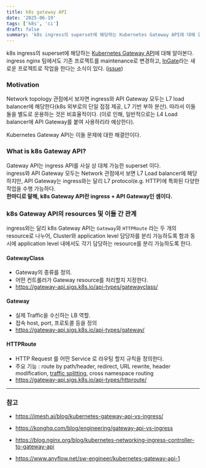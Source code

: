 ```yaml
---
title: k8s gateway API
date: '2025-06-19'
tags: ['k8s', 'ci']
draft: false
summary: 'k8s ingress의 superset에 해당하는 Kubernetes Gateway API에 대해 알아본다.'
---
```


k8s ingress의 superset에 해당하는 [Kubernetes Gateway API](https://gateway-api.sigs.k8s.io/)에 대해 알아본다. <br />
ingress nginx 팀에서도 기존 프로젝트를 maintenance로 변경하고, [InGate](https://github.com/kubernetes-sigs/ingate)라는 새로운 프로젝트로 작업을 한다는 소식이 있다. ([issue](https://github.com/kubernetes/ingress-nginx/issues/13002))

### Motivation

Network topology 관점에서 보자면 ingress와 API Gateway 모두는 L7 load balancer에 해당한다(k8s 외부로의 단일 접점 제공, L7 기반 부하 분산).
따라서 이들 둘을 별도로 운용하는 것은 비효율적이다. (이로 인해, 일반적으로는 L4 Load balancer에 API Gateway를 붙여 사용하리라 예상한다).

Kubernetes Gateway API는 이들 문제에 대한 해결안이다.

### What is k8s Gateway API?

Gateway API는 ingress API를 사실 상 대체 가능한 superset 이다. <br />
ingress와 API Gateway 모두는 Network 관점에서 보면 L7 Load balancer에 해당하지만, API Gateway는 ingress와는 달리 L7 protocol(e.g. HTTP)에 특화된 다양한 작업을 수행 가능하다. <br />
**한마디로 말해, k8s Gateway API란 ingress + API Gateway인 셈이다.**

### k8s Gateway API의 resources 및 이들 간 관계

ingress와는 달리 k8s Gateway API는 `Gateway`와 `HTTPRoute` 라는 두 개의 resource로 나누어, Cluster와 application level 담당자를 분리 가능하도록 함과 동시에 application level 내에서도 각기 담당하는 resource를 분리 가능하도록 한다.

#### GatewayClass

- Gateway의 종류를 정의.
- 어떤 컨트롤러가 Gateway resource를 처리할지 지정한다.
- https://gateway-api.sigs.k8s.io/api-types/gatewayclass/

#### Gateway

- 실제 Traffic을 수신하는 LB 역할.
- 접속 host, port, 프로토콜 등을 정의
- https://gateway-api.sigs.k8s.io/api-types/gateway/

#### HTTPRoute

- HTTP Request 를 어떤 Service 로 라우팅 할지 규칙을 정의한다.
- 주요 기능 : route by path/header, redirect, URL rewrite, header modification, [traffic splitting](https://gateway-api.sigs.k8s.io/guides/traffic-splitting/?h=weight#http-traffic-splitting), cross namespace routing
- https://gateway-api.sigs.k8s.io/api-types/httproute/

---

### 참고

- https://imesh.ai/blog/kubernetes-gateway-api-vs-ingress/

- https://konghq.com/blog/engineering/gateway-api-vs-ingress

- https://blog.nginx.org/blog/kubernetes-networking-ingress-controller-to-gateway-api

- https://www.anyflow.net/sw-engineer/kubernetes-gateway-api-1
